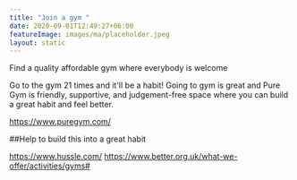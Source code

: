 ```yaml
---
title: "Join a gym "
date: 2020-09-01T12:49:27+06:00
featureImage: images/ma/placeholder.jpeg
layout: static
---
```


Find a quality affordable gym where everybody is welcome

Go to the gym 21 times and it'll be a habit! Going to gym is great and Pure Gym is friendly, supportive, and judgement-free space where you can build a great habit and feel better. 



https://www.puregym.com/

##Help to build this into a great habit

https://www.hussle.com/
https://www.better.org.uk/what-we-offer/activities/gyms#







